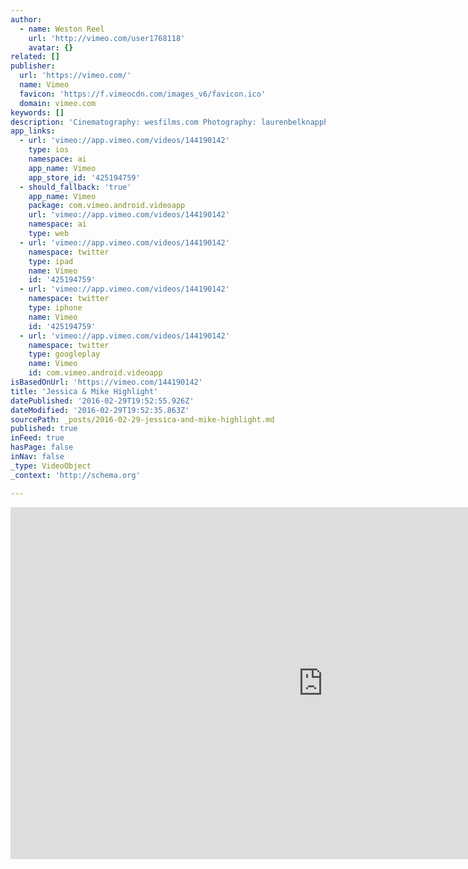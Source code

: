 ```yaml
---
author:
  - name: Weston Reel
    url: 'http://vimeo.com/user1768118'
    avatar: {}
related: []
publisher:
  url: 'https://vimeo.com/'
  name: Vimeo
  favicon: 'https://f.vimeocdn.com/images_v6/favicon.ico'
  domain: vimeo.com
keywords: []
description: 'Cinematography: wesfilms.com Photography: laurenbelknapphotography.com Coordination: lvlevents.com Venue: Grey Stone Mansion'
app_links:
  - url: 'vimeo://app.vimeo.com/videos/144190142'
    type: ios
    namespace: ai
    app_name: Vimeo
    app_store_id: '425194759'
  - should_fallback: 'true'
    app_name: Vimeo
    package: com.vimeo.android.videoapp
    url: 'vimeo://app.vimeo.com/videos/144190142'
    namespace: ai
    type: web
  - url: 'vimeo://app.vimeo.com/videos/144190142'
    namespace: twitter
    type: ipad
    name: Vimeo
    id: '425194759'
  - url: 'vimeo://app.vimeo.com/videos/144190142'
    namespace: twitter
    type: iphone
    name: Vimeo
    id: '425194759'
  - url: 'vimeo://app.vimeo.com/videos/144190142'
    namespace: twitter
    type: googleplay
    name: Vimeo
    id: com.vimeo.android.videoapp
isBasedOnUrl: 'https://vimeo.com/144190142'
title: 'Jessica & Mike Highlight'
datePublished: '2016-02-29T19:52:55.926Z'
dateModified: '2016-02-29T19:52:35.863Z'
sourcePath: _posts/2016-02-29-jessica-and-mike-highlight.md
published: true
inFeed: true
hasPage: false
inNav: false
_type: VideoObject
_context: 'http://schema.org'

---
```

<iframe src="https://cdn.embedly.com/widgets/media.html?src=https%3A%2F%2Fplayer.vimeo.com%2Fvideo%2F144190142&amp;url=https%3A%2F%2Fvimeo.com%2F144190142&amp;image=http%3A%2F%2Fi.vimeocdn.com%2Fvideo%2F541987675_1280.jpg&amp;key=b7d04c9b404c499eba89ee7072e1c4f7&amp;type=text%2Fhtml&amp;schema=vimeo" width="1000" height="563" scrolling="no" frameborder="0" allowfullscreen="allowfullscreen" style=""></iframe>